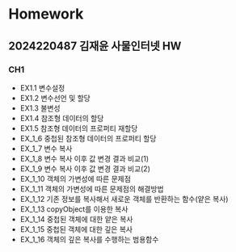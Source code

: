 # Homework 
## 2024220487 김재윤 사물인터넷 HW
### CH1
+ EX1.1 변수설정 
+ EX1.2 변수선언 및 할당 
+ EX1.3 불변성
+ EX1.4 참조형 데이터의 할당
+ EX1.5 참조형 데이터의 프로퍼티 재할당
+ EX_1_6 중첩된 참조형 데이터의 프로퍼티 할당  
+ EX_1_7 변수 복사  
+ EX_1_8 변수 복사 이후 값 변경 결과 비교(1)  
+ EX_1_9 변수 복사 이후 값 변경 결과 비교(2)  
+ EX_1_10 객체의 가변성에 따른 문제점  
+ EX_1_11 객체의 가변성에 따른 문제점의 해결방법  
+ EX_1_12 기존 정보를 복사해서 새로운 객체를 반환하는 함수(얕은 복사) 
+ EX_1_13 copyObject를 이용한 복사  
+ EX_1_14 중첩된 객체에 대한 얕은 복사  
+ EX_1_15 중첩된 객체에 대한 깊은 복사
+ EX_1_16 객체의 깊은 복사를 수행하는 범용함수  
